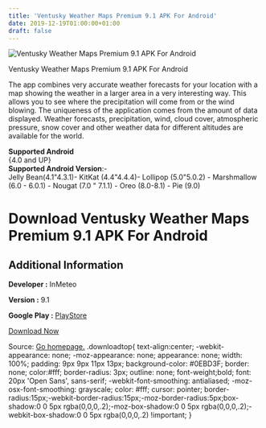 ```yaml
---
title: 'Ventusky Weather Maps Premium 9.1 APK For Android'
date: 2019-12-19T01:00:00+01:00
draft: false
---
```


![Ventusky Weather Maps Premium 9.1 APK For Android](https://i0.wp.com/apkhome.net/wp-content/uploads/2019/11/Ventusky-Weather-Maps-Premium-9.1-1.png "Ventusky Weather Maps Premium 9.1 APK For Android")

  

Ventusky Weather Maps Premium 9.1 APK For Android

The app combines very accurate weather forecasts for your location with a map showing the weather in a larger area in a very interesting way. This allows you to see where the precipitation will come from or the wind blowing. The uniqueness of the application comes from the amount of data displayed. Weather forecasts, precipitation, wind, cloud cover, atmospheric pressure, snow cover and other weather data for different altitudes are available for the world.

**Supported Android**  
{4.0 and UP}  
**Supported Android Version**:-  
Jelly Bean(4.1"4.3.1)- KitKat (4.4"4.4.4)- Lollipop (5.0"5.0.2) - Marshmallow (6.0 - 6.0.1) - Nougat (7.0 " 7.1.1) - Oreo (8.0-8.1) - Pie (9.0)

Download Ventusky Weather Maps Premium 9.1 APK For Android
==========================================================

Additional Information
----------------------

**Developer :** InMeteo

**Version :** 9.1

**Google Play :** [PlayStore](https://play.google.com/store/apps/details?id=cz.ackee.ventusky)

  

[Download Now](https://store4app.co/post/ventusky-weather-maps-premium-9-1-apk-for-android_1574501751)

  
Source: [Go homepage.](https://store4app.co/post/ventusky-weather-maps-premium-9-1-apk-for-android_1574501751) .downloadtop{ text-align:center; -webkit-appearance: none; -moz-appearance: none; appearance: none; width: 100%; padding: 9px 9px 11px 13px; background-color: #0EBD3F; border: none; color:#fff; border-radius: 3px; outline: none; font-weight;bold; font: 20px 'Open Sans', sans-serif; -webkit-font-smoothing: antialiased; -moz-osx-font-smoothing: grayscale; color: #fff; cursor: pointer; border-radius:15px;-webkit-border-radius:15px;-moz-border-radius:5px;box-shadow:0 0 5px rgba(0,0,0,.2);-moz-box-shadow:0 0 5px rgba(0,0,0,.2);-webkit-box-shadow:0 0 5px rgba(0,0,0,.2) !important; }